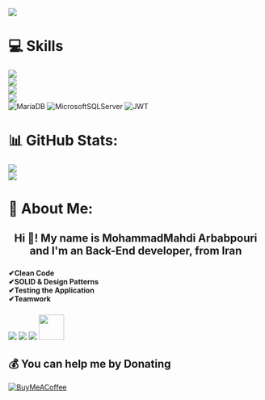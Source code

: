 ![](https://raw.githubusercontent.com/pyAref/Arbabpouri/main/wallpaper.gif)
 
 
# 💻 Skills 
[![](https://skillicons.dev/icons?i=python,javascript,c,cpp,html,css)](https://skillicons.dev)<br />
[![](https://skillicons.dev/icons?i=django,flask,fastapi,selenium,regex)](https://skillicons.dev)<br />
[![](https://skillicons.dev/icons?i=git,github,linux,postman)](https://skillicons.dev)<br />
[![](https://skillicons.dev/icons?i=mongodb,mysql,sqlite,postgresql)](https://skillicons.dev)<br />
![MariaDB](https://img.shields.io/badge/MariaDB-003545?style=for-the-badge&logo=mariadb&logoColor=white) ![MicrosoftSQLServer](https://img.shields.io/badge/Microsoft%20SQL%20Sever-CC2927?style=for-the-badge&logo=microsoft%20sql%20server&logoColor=white)
![JWT](https://img.shields.io/badge/JWT-black?style=for-the-badge&logo=JSON%20web%20tokens)
<br />


# 📊 GitHub Stats:
![](https://github-readme-stats.vercel.app/api?username=Arbabpouri&theme=radical&hide_border=false&include_all_commits=true&count_private=true)<br/>
![](https://github-readme-stats.vercel.app/api/top-langs/?username=Arbabpouri&theme=radical&hide_border=false&include_all_commits=true&count_private=true&layout=compact)


<!-- Proudly created with GPRM ( https://gprm.itsvg.in ) -->

# 💫 About Me:
<h2 align="center">Hi 👋! My name is MohammadMahdi Arbabpouri and I'm an Back-End developer, from Iran</h2>

###

<h4 align="left">✔Clean Code<br>✔SOLID & Design Patterns<br>✔Testing the Application<br>✔Teamwork</h4>

###

[![](https://skillicons.dev/icons?i=stackoverflow)](https://stackoverflow.com/users/19901285/mohammadmahdi-arbabpouri)
[![](https://skillicons.dev/icons?i=instagram)](https://instagram.com/Mohammad_Arbabpouri)
[![](https://skillicons.dev/icons?i=discord)](https://discord.com/invite/SardarCyberym#1740)
[<img width="50" height="50" src="https://github.com/gauravghongde/social-icons/blob/master/PNG/Color/Telegram.png">](https://t.me/Jarrare)

  ## 💰 You can help me by Donating
  [![BuyMeACoffee](https://img.shields.io/badge/Buy%20Me%20a%20Coffee-ffdd00?style=for-the-badge&logo=buy-me-a-coffee&logoColor=black)](https://www.buymeacoffee.com/sardarcybery) <br />
